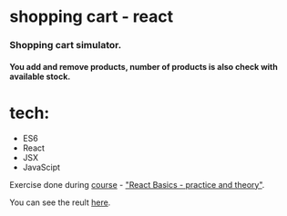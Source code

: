 # shopping cart - react

### Shopping cart simulator. 
#### You add and remove products, number of products is also check with available stock.

# tech:
- ES6 
- React 
- JSX 
- JavaScipt


Exercise done during [course](www.websamuraj.pl) - ["React Basics - practice and theory"](www.udemy.com/user/samuraj-programowania/).

You can see the reult [here](https://kierepkae.github.io/shoppingCartwithReact/).
